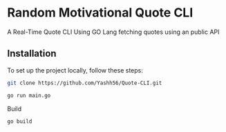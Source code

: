 
# Random Motivational Quote CLI 

A Real-Time Quote CLI Using GO Lang fetching quotes using an public API 

## Installation

To set up the project locally, follow these steps:

```bash
git clone https://github.com/Yashh56/Quote-CLI.git
```

```bash
go run main.go
```
Build
```bash
go build
```
